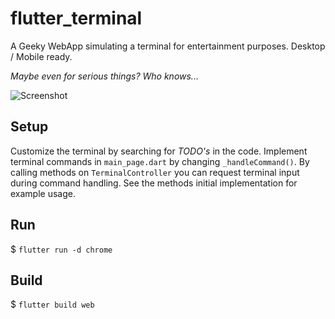 # flutter_terminal

A Geeky WebApp simulating a terminal for entertainment purposes.
Desktop / Mobile ready.

_Maybe even for serious things? Who knows..._

![Screenshot](https://i.imgur.com/iWVaE34.png)

## Setup

Customize the terminal by searching for _TODO's_ in the code.
Implement terminal commands in `main_page.dart` by changing `_handleCommand()`.
By calling methods on `TerminalController` you can request terminal input during
command handling. See the methods initial implementation for example usage.

## Run

$ `flutter run -d chrome`

## Build

$ `flutter build web`